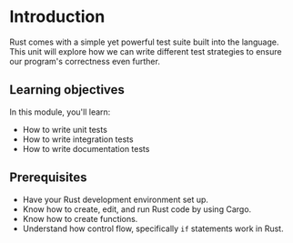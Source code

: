 # Introduction

Rust comes with a simple yet powerful test suite built into the language. This unit will explore how
we can write different test strategies to ensure our program's correctness even further.

## Learning objectives

In this module, you'll learn:

- How to write unit tests
- How to write integration tests
- How to write documentation tests

## Prerequisites

- Have your Rust development environment set up.
- Know how to create, edit, and run Rust code by using Cargo.
- Know how to create functions.
- Understand how control flow, specifically `if` statements work in Rust.
